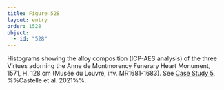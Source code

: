 ```yaml
---
title: Figure 528
layout: entry
order: 1528
object:
  - id: "528"
---
```


Histograms showing the alloy composition (ICP-AES analysis) of the three Virtues adorning the Anne de Montmorency Funerary Heart Monument, 1571, H. 128 cm (Musée du Louvre, inv. MR1681-1683). See [Case Study 5](#CaseStudy5), %%Castelle et al. 2021%%.
